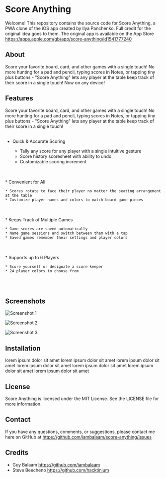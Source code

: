 # Score Anything

Welcome! This repository contains the source code for Score Anything, a PWA clone of the iOS app created by Ilya Panchenko. Full credit for the original idea goes to them. The original app is available on the App Store https://apps.apple.com/gb/app/score-anything/id1541777240

## About

Score your favorite board, card, and other games with a single touch! No more hunting for a pad and pencil, typing scores in Notes, or tapping tiny plus buttons - "Score Anything" lets any player at the table keep track of their score in a single touch! Now on any device!

## Features

Score your favorite board, card, and other games with a single touch! No more hunting for a pad and pencil, typing scores in Notes, or tapping tiny plus buttons - "Score Anything" lets any player at the table keep track of their score in a single touch!
<br/>
<br/>
* Quick & Accurate Scoring

    * Tally any score for any player with a single intuitive gesture
    * Score history scoresheet with ability to undo
    * Customizable scoring increment
<br/>
<br/>
* Convenient for All

    * Scores rotate to face their player no matter the seating arrangement at the table
    * Customize player names and colors to match board game pieces
<br/>
<br/>
* Keeps Track of Multiple Games

    * Game scores are saved automatically
    * Name game sessions and switch between them with a tap
    * Saved games remember their settings and player colors
<br/>
<br/>
* Supports up to 6 Players

    * Score yourself or designate a score keeper
    * 24 player colors to choose from
<br/>
<br/>

## Screenshots

![Screenshot 1](https://raw.githubusercontent.com/iambalaam/score-anything/main/screenshots/1.png)

![Screenshot 2](https://raw.githubusercontent.com/iambalaam/score-anything/main/screenshots/2.png)

![Screenshot 3](https://raw.githubusercontent.com/iambalaam/score-anything/main/screenshots/3.png)


## Installation

lorem ipsum dolor sit amet lorem ipsum dolor sit amet lorem ipsum dolor sit amet lorem ipsum dolor sit amet lorem ipsum dolor sit amet lorem ipsum dolor sit amet 
lorem ipsum dolor sit amet
## License

Score Anything is licensed under the MIT License. See the LICENSE file for more information.

## Contact

If you have any questions, comments, or suggestions, please contact me here on GitHub at https://github.com/iambalaam/score-anything/issues

## Credits

* Guy Balaam https://github.com/iambalaam
* Steve Beecheno https://github.com/hacktinium
